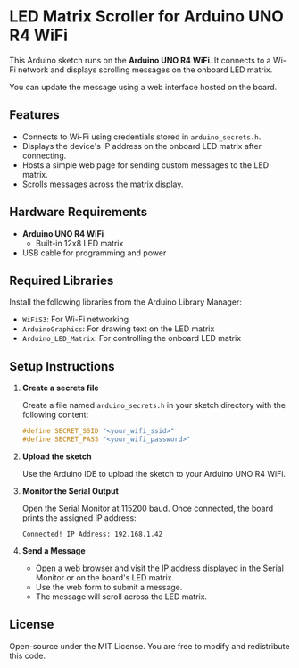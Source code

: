 # LED Matrix Scroller for Arduino UNO R4 WiFi

This Arduino sketch runs on the **Arduino UNO R4 WiFi**. It connects to a Wi-Fi network and displays scrolling messages on the onboard LED matrix. 

You can update the message using a web interface hosted on the board.

## Features

- Connects to Wi-Fi using credentials stored in `arduino_secrets.h`.
- Displays the device's IP address on the onboard LED matrix after connecting.
- Hosts a simple web page for sending custom messages to the LED matrix.
- Scrolls messages across the matrix display.

## Hardware Requirements

- **Arduino UNO R4 WiFi**
   - Built-in 12x8 LED matrix
- USB cable for programming and power

## Required Libraries

Install the following libraries from the Arduino Library Manager:

- `WiFiS3`: For Wi-Fi networking
- `ArduinoGraphics`: For drawing text on the LED matrix
- `Arduino_LED_Matrix`: For controlling the onboard LED matrix

## Setup Instructions

1. **Create a secrets file**

   Create a file named `arduino_secrets.h` in your sketch directory with the following content:

   ```cpp
   #define SECRET_SSID "<your_wifi_ssid>"
   #define SECRET_PASS "<your_wifi_password>"
   ```

2. **Upload the sketch**

   Use the Arduino IDE to upload the sketch to your Arduino UNO R4 WiFi.

3. **Monitor the Serial Output**

   Open the Serial Monitor at 115200 baud. Once connected, the board prints the assigned IP address:

   ```
   Connected! IP Address: 192.168.1.42
   ```

4. **Send a Message**

   - Open a web browser and visit the IP address displayed in the Serial Monitor or on the board's LED matrix.
   - Use the web form to submit a message.
   - The message will scroll across the LED matrix.


## License

Open-source under the MIT License. You are free to modify and redistribute this code.
